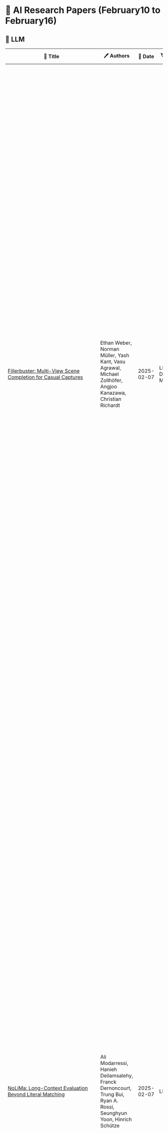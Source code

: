 # 📌 AI Research Papers (February10 to February16)

## 🔹 LLM

| 📄 Title | 🖊 Authors | 📅 Date | 🏷 Tags | 📜 Summary | 🔗 Link |
|---------|---------|---------|---------|---------|---------|
| [Fillerbuster: Multi-View Scene Completion for Casual Captures](http://arxiv.org/abs/2502.05175v1) | Ethan Weber, Norman Müller, Yash Kant, Vasu Agrawal, Michael Zollhöfer, Angjoo Kanazawa, Christian Richardt | 2025-02-07 | LLM, Diffusion Models | We present Fillerbuster, a method that completes unknown regions of a 3D scene by utilizing a novel large-scale multi-view latent diffusion transformer. Casual captures are often sparse and miss surrounding content behind objects or above the scene. Existing methods are not suitable for handling this challenge as they focus on making the known pixels look good with sparse-view priors, or on creating the missing sides of objects from just one or two photos. In reality, we often have hundreds of input frames and want to complete areas that are missing and unobserved from the input frames. Additionally, the images often do not have known camera parameters. Our solution is to train a generative model that can consume a large context of input frames while generating unknown target views and recovering image poses when desired. We show results where we complete partial captures on two existing datasets. We also present an uncalibrated scene completion task where our unified model predicts both poses and creates new content. Our model is the first to predict many images and poses together for scene completion. | [🔗 Paper](http://arxiv.org/abs/2502.05175v1) |
| [NoLiMa: Long-Context Evaluation Beyond Literal Matching](http://arxiv.org/abs/2502.05167v1) | Ali Modarressi, Hanieh Deilamsalehy, Franck Dernoncourt, Trung Bui, Ryan A. Rossi, Seunghyun Yoon, Hinrich Schütze | 2025-02-07 | LLM | Recent large language models (LLMs) support long contexts ranging from 128K to 1M tokens. A popular method for evaluating these capabilities is the needle-in-a-haystack (NIAH) test, which involves retrieving a "needle" (relevant information) from a "haystack" (long irrelevant context). Extensions of this approach include increasing distractors, fact chaining, and in-context reasoning. However, in these benchmarks, models can exploit existing literal matches between the needle and haystack to simplify the task. To address this, we introduce NoLiMa, a benchmark extending NIAH with a carefully designed needle set, where questions and needles have minimal lexical overlap, requiring models to infer latent associations to locate the needle within the haystack. We evaluate 12 popular LLMs that claim to support contexts of at least 128K tokens. While they perform well in short contexts (<1K), performance degrades significantly as context length increases. At 32K, for instance, 10 models drop below 50% of their strong short-length baselines. Even GPT-4o, one of the top-performing exceptions, experiences a reduction from an almost-perfect baseline of 99.3% to 69.7%. Our analysis suggests these declines stem from the increased difficulty the attention mechanism faces in longer contexts when literal matches are absent, making it harder to retrieve relevant information. | [🔗 Paper](http://arxiv.org/abs/2502.05167v1) |
| [In-context denoising with one-layer transformers: connections between
  attention and associative memory retrieval](http://arxiv.org/abs/2502.05164v1) | Matthew Smart, Alberto Bietti, Anirvan M. Sengupta | 2025-02-07 | LLM, Diffusion Models | We introduce in-context denoising, a task that refines the connection between attention-based architectures and dense associative memory (DAM) networks, also known as modern Hopfield networks. Using a Bayesian framework, we show theoretically and empirically that certain restricted denoising problems can be solved optimally even by a single-layer transformer. We demonstrate that a trained attention layer processes each denoising prompt by performing a single gradient descent update on a context-aware DAM energy landscape, where context tokens serve as associative memories and the query token acts as an initial state. This one-step update yields better solutions than exact retrieval of either a context token or a spurious local minimum, providing a concrete example of DAM networks extending beyond the standard retrieval paradigm. Overall, this work solidifies the link between associative memory and attention mechanisms first identified by Ramsauer et al., and demonstrates the relevance of associative memory models in the study of in-context learning. | [🔗 Paper](http://arxiv.org/abs/2502.05164v1) |
| [A Lightweight Method to Disrupt Memorized Sequences in LLM](http://arxiv.org/abs/2502.05159v1) | Parjanya Prajakta Prashant, Kaustubh Ponkshe, Babak Salimi | 2025-02-07 | LLM | Large language models (LLMs) demonstrate impressive capabilities across many tasks yet risk reproducing copyrighted content verbatim, raising legal and ethical concerns. Although methods like differential privacy or neuron editing can reduce memorization, they typically require costly retraining or direct access to model weights and may degrade performance. To address these challenges, we propose TokenSwap, a lightweight, post-hoc approach that replaces the probabilities of grammar-related tokens with those from a small auxiliary model (e.g., DistilGPT-2). We run extensive experiments on commercial grade models such as Pythia-6.9b and LLaMA-3-8b and demonstrate that our method effectively reduces well-known cases of memorized generation by upto 10x with little to no impact on downstream tasks. Our approach offers a uniquely accessible and effective solution to users of real-world systems. | [🔗 Paper](http://arxiv.org/abs/2502.05159v1) |
## 🔹 RLHF

| 📄 Title | 🖊 Authors | 📅 Date | 🏷 Tags | 📜 Summary | 🔗 Link |
|---------|---------|---------|---------|---------|---------|
| [DuoGuard: A Two-Player RL-Driven Framework for Multilingual LLM
  Guardrails](http://arxiv.org/abs/2502.05163v1) | Yihe Deng, Yu Yang, Junkai Zhang, Wei Wang, Bo Li | 2025-02-07 | RLHF | The rapid advancement of large language models (LLMs) has increased the need for guardrail models to ensure responsible use, particularly in detecting unsafe and illegal content. While substantial safety data exist in English, multilingual guardrail modeling remains underexplored due to the scarcity of open-source safety data in other languages. To address this gap, we propose a novel two-player Reinforcement Learning (RL) framework, where a generator and a guardrail model co-evolve adversarially to produce high-quality synthetic data for multilingual guardrail training. We theoretically formalize this interaction as a two-player game, proving convergence to a Nash equilibrium. Empirical evaluations show that our model \ours outperforms state-of-the-art models, achieving nearly 10% improvement over LlamaGuard3 (8B) on English benchmarks while being 4.5x faster at inference with a significantly smaller model (0.5B). We achieve substantial advancements in multilingual safety tasks, particularly in addressing the imbalance for lower-resource languages in a collected real dataset. Ablation studies emphasize the critical role of synthetic data generation in bridging the imbalance in open-source data between English and other languages. These findings establish a scalable and efficient approach to synthetic data generation, paving the way for improved multilingual guardrail models to enhance LLM safety. Code, model, and data will be open-sourced at https://github.com/yihedeng9/DuoGuard. | [🔗 Paper](http://arxiv.org/abs/2502.05163v1) |
## 🔹 Multimodal AI

| 📄 Title | 🖊 Authors | 📅 Date | 🏷 Tags | 📜 Summary | 🔗 Link |
|---------|---------|---------|---------|---------|---------|
| [FlashVideo:Flowing Fidelity to Detail for Efficient High-Resolution
  Video Generation](http://arxiv.org/abs/2502.05179v1) | Shilong Zhang, Wenbo Li, Shoufa Chen, Chongjian Ge, Peize Sun, Yida Zhang, Yi Jiang, Zehuan Yuan, Binyue Peng, Ping Luo | 2025-02-07 | Multimodal AI, Diffusion Models | DiT diffusion models have achieved great success in text-to-video generation, leveraging their scalability in model capacity and data scale. High content and motion fidelity aligned with text prompts, however, often require large model parameters and a substantial number of function evaluations (NFEs). Realistic and visually appealing details are typically reflected in high resolution outputs, further amplifying computational demands especially for single stage DiT models. To address these challenges, we propose a novel two stage framework, FlashVideo, which strategically allocates model capacity and NFEs across stages to balance generation fidelity and quality. In the first stage, prompt fidelity is prioritized through a low resolution generation process utilizing large parameters and sufficient NFEs to enhance computational efficiency. The second stage establishes flow matching between low and high resolutions, effectively generating fine details with minimal NFEs. Quantitative and visual results demonstrate that FlashVideo achieves state-of-the-art high resolution video generation with superior computational efficiency. Additionally, the two-stage design enables users to preview the initial output before committing to full resolution generation, thereby significantly reducing computational costs and wait times as well as enhancing commercial viability . | [🔗 Paper](http://arxiv.org/abs/2502.05179v1) |
| [QLIP: Text-Aligned Visual Tokenization Unifies Auto-Regressive
  Multimodal Understanding and Generation](http://arxiv.org/abs/2502.05178v1) | Yue Zhao, Fuzhao Xue, Scott Reed, Linxi Fan, Yuke Zhu, Jan Kautz, Zhiding Yu, Philipp Krähenbühl, De-An Huang | 2025-02-07 | Multimodal AI, AI Safety, Optimization | We introduce Quantized Language-Image Pretraining (QLIP), a visual tokenization method that combines state-of-the-art reconstruction quality with state-of-the-art zero-shot image understanding. QLIP trains a binary-spherical-quantization-based autoencoder with reconstruction and language-image alignment objectives. We are the first to show that the two objectives do not need to be at odds. We balance the two loss terms dynamically during training and show that a two-stage training pipeline effectively mixes the large-batch requirements of image-language pre-training with the memory bottleneck imposed by the reconstruction objective. We validate the effectiveness of QLIP for multimodal understanding and text-conditioned image generation with a single model. Specifically, QLIP serves as a drop-in replacement for the visual encoder for LLaVA and the image tokenizer for LlamaGen with comparable or even better performance. Finally, we demonstrate that QLIP enables a unified mixed-modality auto-regressive model for understanding and generation. | [🔗 Paper](http://arxiv.org/abs/2502.05178v1) |
| [Long-VITA: Scaling Large Multi-modal Models to 1 Million Tokens with
  Leading Short-Context Accuray](http://arxiv.org/abs/2502.05177v1) | Yunhang Shen, Chaoyou Fu, Shaoqi Dong, Xiong Wang, Peixian Chen, Mengdan Zhang, Haoyu Cao, Ke Li, Xiawu Zheng, Yan Zhang, Yiyi Zhou, Rongrong Ji, Xing Sun | 2025-02-07 | Multimodal AI, Scaling Laws, Optimization, AI Safety | Establishing the long-context capability of large vision-language models is crucial for video understanding, high-resolution image understanding, multi-modal agents and reasoning. We introduce Long-VITA, a simple yet effective large multi-modal model for long-context visual-language understanding tasks. It is adept at concurrently processing and analyzing modalities of image, video, and text over 4K frames or 1M tokens while delivering advanced performances on short-context multi-modal tasks. We propose an effective multi-modal training schema that starts with large language models and proceeds through vision-language alignment, general knowledge learning, and two sequential stages of long-sequence fine-tuning. We further implement context-parallelism distributed inference and logits-masked language modeling head to scale Long-VITA to infinitely long inputs of images and texts during model inference. Regarding training data, Long-VITA is built on a mix of $17$M samples from public datasets only and demonstrates the state-of-the-art performance on various multi-modal benchmarks, compared against recent cutting-edge models with internal data. Long-VITA is fully reproducible and supports both NPU and GPU platforms for training and testing. We hope Long-VITA can serve as a competitive baseline and offer valuable insights for the open-source community in advancing long-context multi-modal understanding. | [🔗 Paper](http://arxiv.org/abs/2502.05177v1) |
| [AuraFusion360: Augmented Unseen Region Alignment for Reference-based
  360° Unbounded Scene Inpainting](http://arxiv.org/abs/2502.05176v1) | Chung-Ho Wu, Yang-Jung Chen, Ying-Huan Chen, Jie-Ying Lee, Bo-Hsu Ke, Chun-Wei Tuan Mu, Yi-Chuan Huang, Chin-Yang Lin, Min-Hung Chen, Yen-Yu Lin, Yu-Lun Liu | 2025-02-07 | Multimodal AI, AI Safety, Diffusion Models | Three-dimensional scene inpainting is crucial for applications from virtual reality to architectural visualization, yet existing methods struggle with view consistency and geometric accuracy in 360{\deg} unbounded scenes. We present AuraFusion360, a novel reference-based method that enables high-quality object removal and hole filling in 3D scenes represented by Gaussian Splatting. Our approach introduces (1) depth-aware unseen mask generation for accurate occlusion identification, (2) Adaptive Guided Depth Diffusion, a zero-shot method for accurate initial point placement without requiring additional training, and (3) SDEdit-based detail enhancement for multi-view coherence. We also introduce 360-USID, the first comprehensive dataset for 360{\deg} unbounded scene inpainting with ground truth. Extensive experiments demonstrate that AuraFusion360 significantly outperforms existing methods, achieving superior perceptual quality while maintaining geometric accuracy across dramatic viewpoint changes. See our project page for video results and the dataset at https://kkennethwu.github.io/aurafusion360/. | [🔗 Paper](http://arxiv.org/abs/2502.05176v1) |
| [VideoRoPE: What Makes for Good Video Rotary Position Embedding?](http://arxiv.org/abs/2502.05173v1) | Xilin Wei, Xiaoran Liu, Yuhang Zang, Xiaoyi Dong, Pan Zhang, Yuhang Cao, Jian Tong, Haodong Duan, Qipeng Guo, Jiaqi Wang, Xipeng Qiu, Dahua Lin | 2025-02-07 | Multimodal AI, Model Evaluation | While Rotary Position Embedding (RoPE) and its variants are widely adopted for their long-context capabilities, the extension of the 1D RoPE to video, with its complex spatio-temporal structure, remains an open challenge. This work first introduces a comprehensive analysis that identifies four key characteristics essential for the effective adaptation of RoPE to video, which have not been fully considered in prior work. As part of our analysis, we introduce a challenging V-NIAH-D (Visual Needle-In-A-Haystack with Distractors) task, which adds periodic distractors into V-NIAH. The V-NIAH-D task demonstrates that previous RoPE variants, lacking appropriate temporal dimension allocation, are easily misled by distractors. Based on our analysis, we introduce \textbf{VideoRoPE}, with a \textit{3D structure} designed to preserve spatio-temporal relationships. VideoRoPE features \textit{low-frequency temporal allocation} to mitigate periodic oscillations, a \textit{diagonal layout} to maintain spatial symmetry, and \textit{adjustable temporal spacing} to decouple temporal and spatial indexing. VideoRoPE consistently surpasses previous RoPE variants, across diverse downstream tasks such as long video retrieval, video understanding, and video hallucination. Our code will be available at \href{https://github.com/Wiselnn570/VideoRoPE}{https://github.com/Wiselnn570/VideoRoPE}. | [🔗 Paper](http://arxiv.org/abs/2502.05173v1) |
| [Multitwine: Multi-Object Compositing with Text and Layout Control](http://arxiv.org/abs/2502.05165v1) | Gemma Canet Tarrés, Zhe Lin, Zhifei Zhang, He Zhang, Andrew Gilbert, John Collomosse, Soo Ye Kim | 2025-02-07 | Multimodal AI | We introduce the first generative model capable of simultaneous multi-object compositing, guided by both text and layout. Our model allows for the addition of multiple objects within a scene, capturing a range of interactions from simple positional relations (e.g., next to, in front of) to complex actions requiring reposing (e.g., hugging, playing guitar). When an interaction implies additional props, like `taking a selfie', our model autonomously generates these supporting objects. By jointly training for compositing and subject-driven generation, also known as customization, we achieve a more balanced integration of textual and visual inputs for text-driven object compositing. As a result, we obtain a versatile model with state-of-the-art performance in both tasks. We further present a data generation pipeline leveraging visual and language models to effortlessly synthesize multimodal, aligned training data. | [🔗 Paper](http://arxiv.org/abs/2502.05165v1) |
## 🔹 Scaling Laws

| 📄 Title | 🖊 Authors | 📅 Date | 🏷 Tags | 📜 Summary | 🔗 Link |
|---------|---------|---------|---------|---------|---------|
| [Joint MoE Scaling Laws: Mixture of Experts Can Be Memory Efficient](http://arxiv.org/abs/2502.05172v1) | Jan Ludziejewski, Maciej Pióro, Jakub Krajewski, Maciej Stefaniak, Michał Krutul, Jan Małaśnicki, Marek Cygan, Piotr Sankowski, Kamil Adamczewski, Piotr Miłoś, Sebastian Jaszczur | 2025-02-07 | Scaling Laws | Mixture of Experts (MoE) architectures have significantly increased computational efficiency in both research and real-world applications of large-scale machine learning models. However, their scalability and efficiency under memory constraints remain relatively underexplored. In this work, we present joint scaling laws for dense and MoE models, incorporating key factors such as the number of active parameters, dataset size, and the number of experts. Our findings provide a principled framework for selecting the optimal MoE configuration under fixed memory and compute budgets. Surprisingly, we show that MoE models can be more memory-efficient than dense models, contradicting conventional wisdom. To derive and validate the theoretical predictions of our scaling laws, we conduct over 280 experiments with up to 2.7B active parameters and up to 5B total parameters. These results offer actionable insights for designing and deploying MoE models in practical large-scale training scenarios. | [🔗 Paper](http://arxiv.org/abs/2502.05172v1) |
| [Scaling up Test-Time Compute with Latent Reasoning: A Recurrent Depth
  Approach](http://arxiv.org/abs/2502.05171v1) | Jonas Geiping, Sean McLeish, Neel Jain, John Kirchenbauer, Siddharth Singh, Brian R. Bartoldson, Bhavya Kailkhura, Abhinav Bhatele, Tom Goldstein | 2025-02-07 | Scaling Laws | We study a novel language model architecture that is capable of scaling test-time computation by implicitly reasoning in latent space. Our model works by iterating a recurrent block, thereby unrolling to arbitrary depth at test-time. This stands in contrast to mainstream reasoning models that scale up compute by producing more tokens. Unlike approaches based on chain-of-thought, our approach does not require any specialized training data, can work with small context windows, and can capture types of reasoning that are not easily represented in words. We scale a proof-of-concept model to 3.5 billion parameters and 800 billion tokens. We show that the resulting model can improve its performance on reasoning benchmarks, sometimes dramatically, up to a computation load equivalent to 50 billion parameters. | [🔗 Paper](http://arxiv.org/abs/2502.05171v1) |
| [Impulse measurements enhanced with squeezed readout light](http://arxiv.org/abs/2502.05168v1) | Tsai-Chen Lee, Jacob L. Beckey, Giacomo Marocco, Daniel Carney | 2025-02-07 | Scaling Laws | We quantify how squeezed light can reduce quantum measurement noise to levels below the standard quantum limit in impulse measurements with mechanical detectors. The broadband nature of the signal implies that frequency-dependent squeezing performs better than frequency-independent squeezing. We calculate the optimal scaling of the impulse sensitivity with the squeezing strength, and quantify degradations due to photodetection losses. Even for lossless measurement, we find there exists a fundamental limit to the benefit of squeezing that depends only on the system's mechanical properties. | [🔗 Paper](http://arxiv.org/abs/2502.05168v1) |
## 🔹 Model Evaluation

| 📄 Title | 🖊 Authors | 📅 Date | 🏷 Tags | 📜 Summary | 🔗 Link |
|---------|---------|---------|---------|---------|---------|
| [Relationship between 2D and 3D Galaxy Stellar Mass and Correlations with
  Halo Mass](http://arxiv.org/abs/2502.05158v1) | Conghao Zhou, Alexie Leauthaud, Shuo Xu, Benedikt Diemer, Song Huang, Katya Leidig, Tesla Jeltema, Marco Gatti, Yifei Luo, Carlo Cannarozzo, Sven Heydenreich | 2025-02-07 | Model Evaluation | Recent studies suggest that the stars in the outer regions of massive galaxies trace halo mass better than the inner regions and that an annular stellar mass provides a low scatter method of selecting galaxy clusters. However, we can only observe galaxies as projected two-dimensional objects on the sky. In this paper, we use a sample of simulated galaxies to study how well galaxy stellar mass profiles in three dimensions correlate with halo mass, and what effects arise when observationally projecting stellar profiles into two dimensions. We compare 2D and 3D outer stellar mass selections and find that they have similar performance as halo mass proxies and that, surprisingly, a 2D selection sometimes has marginally better performance. We also investigate whether the weak lensing profiles around galaxies selected by 2D outer stellar mass suffer from projection effects. We find that the lensing profiles of samples selected by 2D and 3D definitions are nearly identical, suggesting that the 2D selection does not create a bias. These findings underscore the promise of using outer stellar mass as a tool for identifying galaxy clusters. | [🔗 Paper](http://arxiv.org/abs/2502.05158v1) |
## 🔹 AI Safety

| 📄 Title | 🖊 Authors | 📅 Date | 🏷 Tags | 📜 Summary | 🔗 Link |
|---------|---------|---------|---------|---------|---------|
| [Efficient distributional regression trees learning algorithms for
  calibrated non-parametric probabilistic forecasts](http://arxiv.org/abs/2502.05157v1) | Duchemin Quentin, Obozinski Guillaume | 2025-02-07 | AI Safety | The perspective of developing trustworthy AI for critical applications in science and engineering requires machine learning techniques that are capable of estimating their own uncertainty. In the context of regression, instead of estimating a conditional mean, this can be achieved by producing a predictive interval for the output, or to even learn a model of the conditional probability $p(y x)$ of an output $y$ given input features $x$. While this can be done under parametric assumptions with, e.g. generalized linear model, these are typically too strong, and non-parametric models offer flexible alternatives. In particular, for scalar outputs, learning directly a model of the conditional cumulative distribution function of $y$ given $x$ can lead to more precise probabilistic estimates, and the use of proper scoring rules such as the weighted interval score (WIS) and the continuous ranked probability score (CRPS) lead to better coverage and calibration properties.   This paper introduces novel algorithms for learning probabilistic regression trees for the WIS or CRPS loss functions. These algorithms are made computationally efficient thanks to an appropriate use of known data structures - namely min-max heaps, weight-balanced binary trees and Fenwick trees. Through numerical experiments, we demonstrate that the performance of our methods is competitive with alternative approaches. Additionally, our methods benefit from the inherent interpretability and explainability of trees. As a by-product, we show how our trees can be used in the context of conformal prediction and explain why they are particularly well-suited for achieving group-conditional coverage guarantees. | [🔗 Paper](http://arxiv.org/abs/2502.05157v1) |
## 🔹 General AI

| 📄 Title | 🖊 Authors | 📅 Date | 🏷 Tags | 📜 Summary | 🔗 Link |
|---------|---------|---------|---------|---------|---------|
| [MELON: Indirect Prompt Injection Defense via Masked Re-execution and
  Tool Comparison](http://arxiv.org/abs/2502.05174v1) | Kaijie Zhu, Xianjun Yang, Jindong Wang, Wenbo Guo, William Yang Wang | 2025-02-07 | General AI | Recent research has explored that LLM agents are vulnerable to indirect prompt injection (IPI) attacks, where malicious tasks embedded in tool-retrieved information can redirect the agent to take unauthorized actions. Existing defenses against IPI have significant limitations: either require essential model training resources, lack effectiveness against sophisticated attacks, or harm the normal utilities. We present MELON (Masked re-Execution and TooL comparisON), a novel IPI defense. Our approach builds on the observation that under a successful attack, the agent's next action becomes less dependent on user tasks and more on malicious tasks. Following this, we design MELON to detect attacks by re-executing the agent's trajectory with a masked user prompt modified through a masking function. We identify an attack if the actions generated in the original and masked executions are similar. We also include three key designs to reduce the potential false positives and false negatives. Extensive evaluation on the IPI benchmark AgentDojo demonstrates that MELON outperforms SOTA defenses in both attack prevention and utility preservation. Moreover, we show that combining MELON with a SOTA prompt augmentation defense (denoted as MELON-Aug) further improves its performance. We also conduct a detailed ablation study to validate our key designs. | [🔗 Paper](http://arxiv.org/abs/2502.05174v1) |
| [Observation of a dynamic magneto-chiral instability in photoexcited
  tellurium](http://arxiv.org/abs/2502.05170v1) | Yijing Huang, Nick Abboud, Yinchuan Lv, Penghao Zhu, Azel Murzabekova, Changjun Lee, Emma A. Pappas, Dominic Petruzzi, Jason Y. Yan, Dipanjan Chauduri, Peter Abbamonte, Daniel P. Shoemaker, Rafael M. Fernandes, Jorge Noronha, Fahad Mahmood | 2025-02-07 | General AI | In a system of charged chiral fermions driven out of equilibrium, an electric current parallel to the magnetic field can generate a dynamic instability by which electromagnetic waves become amplified. Whether a similar instability can occur in chiral solid-state systems remains an open question. Using time-domain terahertz (THz) emission spectroscopy, we detect signatures of what we dub a ``dynamic magneto-chiral instability" in elemental tellurium, a structurally chiral crystal. Upon transient photoexcitation in a moderate external magnetic field, tellurium emits THz radiation consisting of coherent modes that amplify over time. An explanation for this amplification is proposed using a theoretical model based on a dynamic instability of electromagnetic waves interacting with infrared-active oscillators of impurity acceptor states in tellurium to form an amplifying polariton. Our work not only uncovers the presence of a magneto-chiral instability but also highlights its promise for THz-wave amplification in chiral materials. | [🔗 Paper](http://arxiv.org/abs/2502.05170v1) |
| [Flopping for FLOPs: Leveraging equivariance for computational efficiency](http://arxiv.org/abs/2502.05169v1) | Georg Bökman, David Nordström, Fredrik Kahl | 2025-02-07 | General AI | Incorporating geometric invariance into neural networks enhances parameter efficiency but typically increases computational costs. This paper introduces new equivariant neural networks that preserve symmetry while maintaining a comparable number of floating-point operations (FLOPs) per parameter to standard non-equivariant networks. We focus on horizontal mirroring (flopping) invariance, common in many computer vision tasks. The main idea is to parametrize the feature spaces in terms of mirror-symmetric and mirror-antisymmetric features, i.e., irreps of the flopping group. This decomposes the linear layers to be block-diagonal, requiring half the number of FLOPs. Our approach reduces both FLOPs and wall-clock time, providing a practical solution for efficient, scalable symmetry-aware architectures. | [🔗 Paper](http://arxiv.org/abs/2502.05169v1) |
| [Stirring supercooled colloidal liquids at the particle scale](http://arxiv.org/abs/2502.05166v1) | Piotr Habdas, Eric R. Weeks | 2025-02-07 | General AI | We study the decay of tangential velocity profiles with distance from a local disturbance in hard-sphere colloidal suspensions as the colloidal glass transition is approached. The disturbance, generated by a dimer of superparamagnetic particles rotated by an external magnetic field, enables a precise characterization of the system's response through confocal microscopy and tracking of individual particle dynamics. The tangential velocity profiles exhibit nearly exponential decay with distance. As particle density increases toward the colloidal glass transition, the characteristic length scale derived from exponential fits grows. We also observe that the colloidal particles slip against the rotating dimer, with less slip in samples which are closer to the glass transition. | [🔗 Paper](http://arxiv.org/abs/2502.05166v1) |
| [Ramsey Theory on the Integer Grid: The "L" Problem](http://arxiv.org/abs/2502.05162v1) | Isaac Mammel, William Smith, Carl Yerger | 2025-02-07 | General AI | In an $[n] \times [n]$ integer grid, a monochromatic $L$ is any set of points $\{(i, j), (i, j+t), (i+t, j+t)\}$ for some positive integer $t$, where $1 \leq i, j, i+t, j+t \leq n$. In this paper, we investigate the upper bound for the smallest integer $n$ such that a $3$-colored $n \times n$ grid is guaranteed to contain a monochromatic $L$. We use various methods, such as counting intervals on the main diagonal and using Golomb rulers, to improve the upper bound. This bound originally sat at 2593, and we improve it first to 1803, then to 1573, then to 772, and finally to 493. In the latter part of this paper, we discuss the lower bound and our attempts to improve it using SAT solvers. | [🔗 Paper](http://arxiv.org/abs/2502.05162v1) |
| [Estimated Roadway Segment Traffic Data by Vehicle Class for the United
  States: A Machine Learning Approach](http://arxiv.org/abs/2502.05161v1) | Brittany Antonczak, Meg Fay, Aviral Chawla, Gregory Rowangould | 2025-02-07 | General AI | The Highway Performance Monitoring System, managed by the Federal Highway Administration, provides essential data on average annual daily traffic across U.S. roadways, but it has limited representation of medium- and heavy-duty vehicles on non-interstate roads. This gap limits research and policy analysis on the impacts of truck traffic, especially concerning air quality and public health. To address this, we use random forest regression to estimate medium- and heavy-duty vehicle traffic volumes in areas with sparse data. This results in a more comprehensive dataset, which enables the estimation of traffic density at the census block level as a proxy for traffic-related air pollution exposure. Our high-resolution spatial data products, rigorously validated, provide a more accurate representation of truck traffic and its environmental and health impacts. These datasets are valuable for transportation planning, public health research, and policy decisions aimed at mitigating the effects of truck traffic on vulnerable communities exposed to air pollution. | [🔗 Paper](http://arxiv.org/abs/2502.05161v1) |
| [A parameter study for LLL and BKZ with application to shortest vector
  problems](http://arxiv.org/abs/2502.05160v1) | Tobias Köppl, René Zander, Louis Henkel, Nikolay Tcholtchev | 2025-02-07 | General AI | In this work, we study the solution of shortest vector problems (SVPs) arising in terms of learning with error problems (LWEs). LWEs are linear systems of equations over a modular ring, where a perturbation vector is added to the right-hand side. This type of problem is of great interest, since LWEs have to be solved in order to be able to break lattice-based cryptosystems as the Module-Lattice-Based Key-Encapsulation Mechanism published by NIST in 2024. Due to this fact, several classical and quantum-based algorithms have been studied to solve SVPs. Two well-known algorithms that can be used to simplify a given SVP are the Lenstra-Lenstra-Lov\'asz (LLL) algorithm and the Block Korkine-Zolotarev (BKZ) algorithm. LLL and BKZ construct bases that can be used to compute or approximate solutions of the SVP. We study the performance of both algorithms for SVPs with different sizes and modular rings. Thereby, application of LLL or BKZ to a given SVP is considered to be successful if they produce bases containing a solution vector of the SVP. | [🔗 Paper](http://arxiv.org/abs/2502.05160v1) |
| [Tractable description of hydrodynamic limits of a class of interacting
  jump processes on sparse graphs](http://arxiv.org/abs/2502.05156v1) | Juniper Cocomello, Michel Davydov, Kavita Ramanan | 2025-02-07 | General AI | We consider dynamics of the empirical measure of vertex neighborhood states of Markov interacting jump processes on sparse random graphs, in a suitable asymptotic limit as the graph size goes to infinity. Under the assumption of a certain acyclic structure on single-particle transitions, we provide a tractable autonomous description of the evolution of this hydrodynamic limit in terms of a finite coupled system of ordinary differential equations. Key ingredients of the proof include a characterization of the hydrodynamic limit of the neighborhood empirical measure in terms of a certain local-field equation, well-posedness of its Markovian projection, and a Markov random field property of the time-marginals, which may be of independent interest. We also show how our results lead to principled approximations for classes of interacting jump processes and illustrate its efficacy via simulations on several examples, including an idealized model of seizure spread in the brain. | [🔗 Paper](http://arxiv.org/abs/2502.05156v1) |
| [Deep Dynamic Probabilistic Canonical Correlation Analysis](http://arxiv.org/abs/2502.05155v1) | Shiqin Tang, Shujian Yu, Yining Dong, S. Joe Qin | 2025-02-07 | General AI | This paper presents Deep Dynamic Probabilistic Canonical Correlation Analysis (D2PCCA), a model that integrates deep learning with probabilistic modeling to analyze nonlinear dynamical systems. Building on the probabilistic extensions of Canonical Correlation Analysis (CCA), D2PCCA captures nonlinear latent dynamics and supports enhancements such as KL annealing for improved convergence and normalizing flows for a more flexible posterior approximation. D2PCCA naturally extends to multiple observed variables, making it a versatile tool for encoding prior knowledge about sequential datasets and providing a probabilistic understanding of the system's dynamics. Experimental validation on real financial datasets demonstrates the effectiveness of D2PCCA and its extensions in capturing latent dynamics. | [🔗 Paper](http://arxiv.org/abs/2502.05155v1) |
